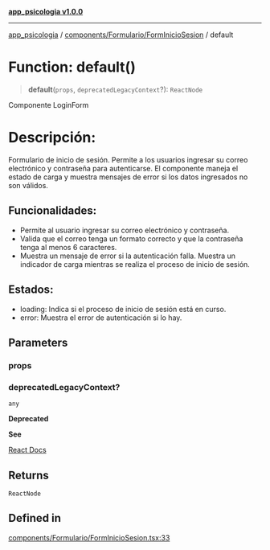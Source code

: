[**app_psicologia v1.0.0**](../../../../README.md)

***

[app_psicologia](../../../../modules.md) / [components/Formulario/FormInicioSesion](../README.md) / default

# Function: default()

> **default**(`props`, `deprecatedLegacyContext`?): `ReactNode`

Componente LoginForm
# Descripción:
Formulario de inicio de sesión. Permite a los usuarios ingresar su correo electrónico y contraseña para autenticarse. El componente maneja el estado de carga y muestra mensajes de error si los datos ingresados no son válidos.

## Funcionalidades:
- Permite al usuario ingresar su correo electrónico y contraseña.
- Valida que el correo tenga un formato correcto y que la contraseña tenga al menos 6 caracteres.
- Muestra un mensaje de error si la autenticación falla.
Muestra un indicador de carga mientras se realiza el proceso de inicio de sesión.
## Estados:
- loading: Indica si el proceso de inicio de sesión está en curso.
- error: Muestra el error de autenticación si lo hay.

## Parameters

### props

### deprecatedLegacyContext?

`any`

**Deprecated**

**See**

[React Docs](https://legacy.reactjs.org/docs/legacy-context.html#referencing-context-in-lifecycle-methods)

## Returns

`ReactNode`

## Defined in

[components/Formulario/FormInicioSesion.tsx:33](https://github.com/XxtbmfxX/app_psicologia/blob/da762f4f9225edbb02c8e13dfe2f9bc7ae75eef5/components/Formulario/FormInicioSesion.tsx#L33)
